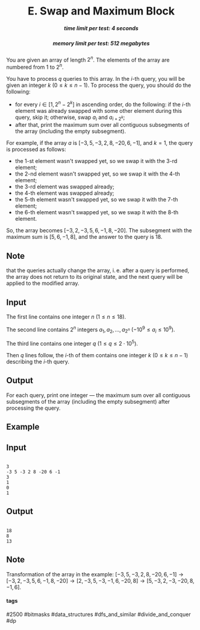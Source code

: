 <h1 style='text-align: center;'> E. Swap and Maximum Block</h1>

<h5 style='text-align: center;'>time limit per test: 4 seconds</h5>
<h5 style='text-align: center;'>memory limit per test: 512 megabytes</h5>

You are given an array of length $2^n$. The elements of the array are numbered from $1$ to $2^n$.

You have to process $q$ queries to this array. In the $i$-th query, you will be given an integer $k$ ($0 \le k \le n-1$). To process the query, you should do the following:

* for every $i \in [1, 2^n-2^k]$ in ascending order, do the following: if the $i$-th element was already swapped with some other element during this query, skip it; otherwise, swap $a_i$ and $a_{i+2^k}$;
* after that, print the maximum sum over all contiguous subsegments of the array (including the empty subsegment).

For example, if the array $a$ is $[-3, 5, -3, 2, 8, -20, 6, -1]$, and $k = 1$, the query is processed as follows:

* the $1$-st element wasn't swapped yet, so we swap it with the $3$-rd element;
* the $2$-nd element wasn't swapped yet, so we swap it with the $4$-th element;
* the $3$-rd element was swapped already;
* the $4$-th element was swapped already;
* the $5$-th element wasn't swapped yet, so we swap it with the $7$-th element;
* the $6$-th element wasn't swapped yet, so we swap it with the $8$-th element.

So, the array becomes $[-3, 2, -3, 5, 6, -1, 8, -20]$. The subsegment with the maximum sum is $[5, 6, -1, 8]$, and the answer to the query is $18$.

## Note

 that the queries actually change the array, i. e. after a query is performed, the array does not return to its original state, and the next query will be applied to the modified array.

## Input

The first line contains one integer $n$ ($1 \le n \le 18$).

The second line contains $2^n$ integers $a_1, a_2, \dots, a_{2^n}$ ($-10^9 \le a_i \le 10^9$).

The third line contains one integer $q$ ($1 \le q \le 2 \cdot 10^5$).

Then $q$ lines follow, the $i$-th of them contains one integer $k$ ($0 \le k \le n-1$) describing the $i$-th query.

## Output

For each query, print one integer — the maximum sum over all contiguous subsegments of the array (including the empty subsegment) after processing the query.

## Example

## Input


```

3
-3 5 -3 2 8 -20 6 -1
3
1
0
1

```
## Output


```

18
8
13

```
## Note

Transformation of the array in the example: $[-3, 5, -3, 2, 8, -20, 6, -1] \rightarrow [-3, 2, -3, 5, 6, -1, 8, -20] \rightarrow [2, -3, 5, -3, -1, 6, -20, 8] \rightarrow [5, -3, 2, -3, -20, 8, -1, 6]$.



#### tags 

#2500 #bitmasks #data_structures #dfs_and_similar #divide_and_conquer #dp 